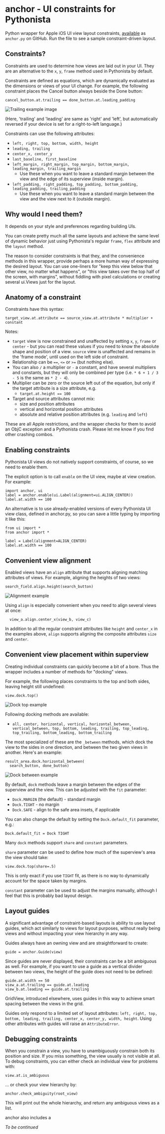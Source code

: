 # anchor - UI constraints for Pythonista

Python wrapper for Apple iOS UI view layout constraints, [available](https://github.com/mikaelho/pythonista-uiconstraints) as `anchor.py` on GitHub. Run the file to see a sample constraint-driven layout.

## Constraints?

Constraints are used to determine how views are laid out in your UI. They are an alternative to the `x`, `y`, `frame` method used in Pythonista by default.

Constraints are defined as equations, which are dynamically evaluated as the dimensions or views of your UI change. For example, the following constraint places the Cancel button always beside the Done button:

    cancel_button.at.trailing == done_button.at.leading_padding
    
![Trailing example image](https://raw.githubusercontent.com/mikaelho/pythonista-uiconstraints/master/images/trailing.jpeg)
    
(Here, 'trailing' and 'leading' are same as 'right' and 'left', but automatically reversed if your device is set for a right-to-left language.)

Constraints can use the following attributes:

* `left, right, top, bottom, width, height`
* `leading, trailing`
* `center_x, center_y`
* `last_baseline, first_baseline`
* `left_margin, right_margin, top_margin, bottom_margin, leading_margin, trailing_margin`
	* Use these when you want to leave a standard margin between the view and the edge of its superview (inside margin).
* `left_padding, right_padding, top_padding, bottom_padding, leading_padding, trailing_padding`
	* Use these when you want to leave a standard margin between the view and the view next to it (outside margin).

## Why would I need them?

It depends on your style and preferences regarding building UIs.

You can create pretty much all the same layouts and achieve the same level of dynamic behavior just using Pythonista's regular `frame`, `flex` attribute and the `layout` method.

The reason to consider constraints is that they, and the convenience methods in this wrapper, provide perhaps a more human way of expressing the desired layout. You can use one-liners for "keep this view below that other view, no matter what happens", or "this view takes over the top half of the screen, with margins", without fiddling with pixel calculations or creating several ui.Views just for the layout.

## Anatomy of a constraint

Constraints have this syntax:

    target_view.at.attribute == source_view.at.attribute * multiplier + constant
    
Notes:
* `target` view is now constrained and unaffected by setting `x`, `y`, `frame` or `center` - but you can read these values if you need to know the absolute shape and position of a view. `source` view is unaffected and remains in the 'frame mode', until used on the left side of constraint.
* Relationship can be `==`, `<=` or `>=` (but nothing else).
* You can also `/` a multiplier or `-` a constant, and have several multipliers and constants, but they will only be combined per type (i.e. `* 6 + 1 / 3 - 5` is the same as `* 2 - 4`).
* Multiplier can be zero or the source left out of the equation, but only if the target attribute is a size attribute, e.g.
  * `target.at.height == 100`
* Target and source attributes cannot mix:
  * size and position attributes
  * vertical and horizontal position attributes
  * absolute and relative position attributes (e.g. `leading` and `left`)
  
These are all Apple restrictions, and the wrapper checks for them to avoid an ObjC exception and a Pythonista crash. Please let me know if you find other crashing combos.

## Enabling constraints

Pythonista UI views do not natively support constraints, of course, so we need to enable them.

The explicit option is to call `enable` on the UI view, maybe at view creation. For example:

    import anchor, ui
    label = anchor.enable(ui.Label(alignment=ui.ALIGN_CENTER))
    label.at.width == 100
    
An alternative is to use already-enabled versions of every Pythonista UI view class, defined in anchor.py, so you can save a little typing by importing it like this:

    from ui import *
    from anchor import *
    
    label = Label(alignment=ALIGN_CENTER)
    label.at.width == 100
    
## Convenient view alignment

Enabled views have an `align` attribute that supports aligning matching attributes of views. For example, aligning the heights of two views:

    search_field.align.height(search_button)
    
![Alignment example](https://raw.githubusercontent.com/mikaelho/pythonista-uiconstraints/master/images/aligning.jpeg)

Using `align` is especially convenient when you need to align several views at once:
    
      view_a.align.center_x(view_b, view_c)
      
In addition to all the regular constraint attributes like `height` and `center_x` in the examples above, `align` supports aligning the composite attributes `size` and `center`.

## Convenient view placement within superview

Creating individual constraints can quickly become a bit of a bore. Thus the wrapper includes a number of methods for "docking" views.

For example, the following places constraints to the top and both sides, leaving height still undefined:

    view.dock.top()

![Dock top example](https://raw.githubusercontent.com/mikaelho/pythonista-uiconstraints/master/images/docktop.jpeg)

Following docking methods are available:

* `all, center, horizontal, vertical, horizontal_between, vertical_between, top, bottom, leading, trailing, top_leading, top_trailing, bottom_leading, bottom_trailing`

The most specialized of these are the `_between` methods, which dock the view to the sides in one direction, and between the two given views in another. Here's an example:

    result_area.dock.horizontal_between(
      search_button, done_button)
      
![Dock between example](https://raw.githubusercontent.com/mikaelho/pythonista-uiconstraints/master/images/between.jpeg)

By default, `dock` methods leave a margin between the edges of the superview and the view. This can be adjusted with the `fit` parameter:

* `Dock.MARGIN` (the default) - standard margin
* `Dock.TIGHT` - no margin
* `Dock.SAFE` - align to the safe area insets, if applicable

You can also change the default by setting the `Dock.default_fit` parameter, e.g.:

    Dock.default_fit = Dock TIGHT
    
Many `dock` methods support `share` and `constant` parameters.

`share` parameter can be used to define how much of the superview's area the view should take: 

    view.dock.top(share=.5)

This is only exact if you use `TIGHT` fit, as there is no way to dynamically account for the space taken by margins.

`constant` parameter can be used to adjust the margins manually, although I feel that this is probably bad layout design.

## Layout guides

A significant advantage of constraint-based layouts is ability to use layout guides, which act similarly to views for layout purposes, without really being views and without impacting your view hierarchy in any way.

Guides always have an owning view and are straightforward to create:

    guide = anchor.Guide(view)
    
Since guides are never displayed, their constraints can be a bit ambiguous as well. For example, if you want to use a guide as a vertical divider between two views, the height of the guide does not need to be defined:

    guide.at.width == 50
    view_a.at.trailing == guide.at.leading
    view_b.at.leading == guide.at.trailing
    
GridView, introduced elsewhere, uses guides in this way to achieve smart spacing between the views in the grid.

Guides only respond to a limited set of layout attributes: `left, right, top, bottom, leading, trailing, center_x, center_y, width, height`. Using other attributes with guides will raise an `AttributeError`.

## Debugging constraints

When you constrain a view, you have to unambiguously constrain both its position and size. If you miss something, the view usually is not visible at all. To debug constraints, you can either check an individual view for problems with:

    view.at.is_ambiguous

... or check your view hierarchy by:

    anchor.check_ambiguity(root_view)
    
This will print out the whole hierarchy, and return any ambiguous views as a list.

anchor also includes a 

_To be continued_
